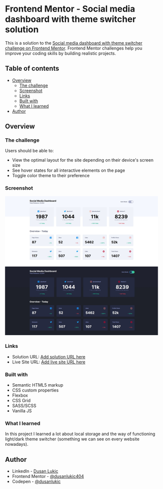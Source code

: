 # Frontend Mentor - Social media dashboard with theme switcher solution

This is a solution to the [Social media dashboard with theme switcher challenge on Frontend Mentor](https://www.frontendmentor.io/challenges/social-media-dashboard-with-theme-switcher-6oY8ozp_H). Frontend Mentor challenges help you improve your coding skills by building realistic projects.

## Table of contents

- [Overview](#overview)
  - [The challenge](#the-challenge)
  - [Screenshot](#screenshot)
  - [Links](#links)
  - [Built with](#built-with)
  - [What I learned](#what-i-learned)
- [Author](#author)

## Overview

### The challenge

Users should be able to:

- View the optimal layout for the site depending on their device's screen size
- See hover states for all interactive elements on the page
- Toggle color theme to their preference

### Screenshot

![Light Theme Screenshot](/design/light-mode-screenshot.jpg)
![Dark Theme Screenshot](/design/dark-mode-screenshot.jpg)

### Links

- Solution URL: [Add solution URL here](https://www.frontendmentor.io/solutions/social-media-dashboard-with-darklight-theme-ry4l7xyPq)
- Live Site URL: [Add live site URL here](https://social-media-dashboard-challenge.netlify.app)

### Built with

- Semantic HTML5 markup
- CSS custom properties
- Flexbox
- CSS Grid
- SASS/SCSS
- Vanilla JS

### What I learned

In this project I learned a lot about local storage and the way of functioning light/dark theme switcher (something we can see on every website nowadays).

## Author

- LinkedIn - [Dusan Lukic](https://www.linkedin.com/in/dusan-lukic/)
- Frontend Mentor - [@dusanlukic404](https://www.frontendmentor.io/profile/dusanlukic404)
- Codepen - [@dusanlukic](https://codepen.io/dusanlukic)
